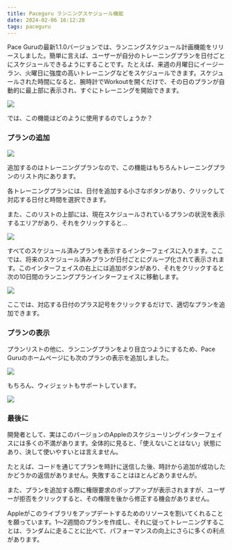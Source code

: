 ```yaml
---
title: Paceguru ランニングスケジュール機能
date: 2024-02-06 16:12:20
tags: paceguru
---
```


Pace Guruの最新1.1.0バージョンでは、ランニングスケジュール計画機能をリリースしました。簡単に言えば、ユーザーが自分のトレーニングプランを日付ごとにスケジュールできるようにすることです。たとえば、来週の月曜日にイージーラン、火曜日に強度の高いトレーニングなどをスケジュールできます。スケジュールされた時間になると、腕時計でWorkoutを開くだけで、その日のプランが自動的に最上部に表示され、すぐにトレーニングを開始できます。

![](/blog/zh/images/watch.jpeg)

では、この機能はどのように使用するのでしょうか？

### プランの追加

![](/blog/zh/images/ShowPlanList.jpeg)

追加するのはトレーニングプランなので、この機能はもちろんトレーニングプランのリスト内にあります。

各トレーニングプランには、日付を追加する小さなボタンがあり、クリックして対応する日付と時間を選択できます。

また、このリストの上部には、現在スケジュールされているプランの状況を表示するエリアがあり、それをクリックすると...

![](/blog/zh/images/Show.jpeg)

すべてのスケジュール済みプランを表示するインターフェイスに入ります。ここでは、将来のスケジュール済みプランが日付ごとにグループ化されて表示されます。このインターフェイスの右上には追加ボタンがあり、それをクリックすると次の10日間のランニングプランインターフェイスに移動します。

![](/blog/zh/images/AddWithDate.jpeg)

ここでは、対応する日付のプラス記号をクリックするだけで、適切なプランを追加できます。

### プランの表示

プランリストの他に、ランニングプランをより目立つようにするため、Pace Guruのホームページにも次のプランの表示を追加しました。

![](/blog/zh/images/home.jpeg)

もちろん、ウィジェットもサポートしています。

![](/blog/zh/images/widget.jpeg)

### 最後に

開発者として、実はこのバージョンのAppleのスケジューリングインターフェイスには多くの不満があります。全体的に見ると、「使えないことはない」状態にあり、決して使いやすいとは言えません。

たとえば、コードを通じてプランを時計に送信した後、時計から追加が成功したかどうかの返信がありません。失敗することはほとんどありませんが。

また、プランを追加する際に権限要求のポップアップが表示されますが、ユーザーが拒否をクリックすると、その権限を後から修正する機会がありません。

Appleがこのライブラリをアップデートするためのリソースを割いてくれることを願っています。1～2週間のプランを作成し、それに従ってトレーニングすることは、ランダムに走ることに比べて、パフォーマンスの向上にさらに多くの利点があります。
